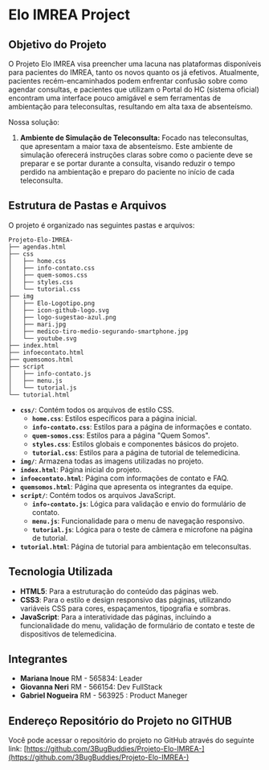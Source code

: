 # Elo IMREA Project

## Objetivo do Projeto
O Projeto Elo IMREA visa preencher uma lacuna nas plataformas disponíveis para pacientes do IMREA, tanto os novos quanto os já efetivos. Atualmente, pacientes recém-encaminhados podem enfrentar confusão sobre como agendar consultas, e pacientes que utilizam o Portal do HC (sistema oficial) encontram uma interface pouco amigável e sem ferramentas de ambientação para teleconsultas, resultando em alta taxa de absenteísmo.

Nossa solução:

1.  **Ambiente de Simulação de Teleconsulta:** Focado nas teleconsultas, que apresentam a maior taxa de absenteísmo. Este ambiente de simulação oferecerá instruções claras sobre como o paciente deve se preparar e se portar durante a consulta, visando reduzir o tempo perdido na ambientação e preparo do paciente no início de cada teleconsulta.

## Estrutura de Pastas e Arquivos

O projeto é organizado nas seguintes pastas e arquivos:

````
Projeto-Elo-IMREA-
├── agendas.html
├── css
│   ├── home.css
│   ├── info-contato.css
│   ├── quem-somos.css
│   ├── styles.css
│   └── tutorial.css
├── img
│   ├── Elo-Logotipo.png
│   ├── icon-github-logo.svg
│   ├── logo-sugestao-azul.png
│   ├── mari.jpg
│   ├── medico-tiro-medio-segurando-smartphone.jpg
│   └── youtube.svg
├── index.html
├── infoecontato.html
├── quemsomos.html
├── script
│   ├── info-contato.js
│   ├── menu.js
│   └── tutorial.js
└── tutorial.html
````


* **`css/`**: Contém todos os arquivos de estilo CSS.
    * **`home.css`**: Estilos específicos para a página inicial.
    * **`info-contato.css`**: Estilos para a página de informações e contato.
    * **`quem-somos.css`**: Estilos para a página "Quem Somos".
    * **`styles.css`**: Estilos globais e componentes básicos do projeto.
    * **`tutorial.css`**: Estilos para a página de tutorial de telemedicina.
* **`img/`**: Armazena todas as imagens utilizadas no projeto.
* **`index.html`**: Página inicial do projeto.
* **`infoecontato.html`**: Página com informações de contato e FAQ.
* **`quemsomos.html`**: Página que apresenta os integrantes da equipe.
* **`script/`**: Contém todos os arquivos JavaScript.
    * **`info-contato.js`**: Lógica para validação e envio do formulário de contato.
    * **`menu.js`**: Funcionalidade para o menu de navegação responsivo.
    * **`tutorial.js`**: Lógica para o teste de câmera e microfone na página de tutorial.
* **`tutorial.html`**: Página de tutorial para ambientação em teleconsultas.

## Tecnologia Utilizada

* **HTML5**: Para a estruturação do conteúdo das páginas web.
* **CSS3**: Para o estilo e design responsivo das páginas, utilizando variáveis CSS para cores, espaçamentos, tipografia e sombras.
* **JavaScript**: Para a interatividade das páginas, incluindo a funcionalidade do menu, validação de formulário de contato e teste de dispositivos de telemedicina.

## Integrantes

* **Mariana Inoue** RM - 565834: Leader
* **Giovanna Neri** RM - 566154: Dev FullStack
* **Gabriel Nogueira** RM - 563925 : Product Maneger

## Endereço Repositório do Projeto no GITHUB

Você pode acessar o repositório do projeto no GitHub através do seguinte link:
[https://github.com/3BugBuddies/Projeto-Elo-IMREA-](https://github.com/3BugBuddies/Projeto-Elo-IMREA-)

